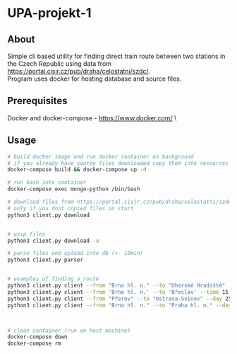 # UPA-projekt-1

## About
Simple cli based utility for finding direct train route between two stations in the Czech Republic using data from <https://portal.cisjr.cz/pub/draha/celostatni/szdc/>. \
Program uses docker for hosting database and source files.

## Prerequisites
Docker and docker-compose - <https://www.docker.com/> \ 

## Usage

```bash
# build docker image and run docker container on background
# if you already have source files downloaded copy them into resources directory and they will be copied into container
docker-compose build && docker-compose up -d

# run bash into container
docker-compose exec mongo-python /bin/bash

# download files from https://portal.cisjr.cz/pub/draha/celostatni/szdc/2022/ (it takes +- 30min)
# only if you dont copied files on start
python3 client.py download 


# uzip files
python3 client.py download -u

# parse files and upload into db (+- 10min)
python3 client.py parser


# examples of finding a route 
python3 client.py client --from "Brno hl. n." --to "Uherské Hradiště"
python3 client.py client --from 'Brno hl. n.' --to 'Břeclav' --time 15:00
python3 client.py client --from "Přerov" --to "Ostrava-Svinov" --day 25 --month 10 --year 2022 --time 08:00
python3 client.py client --from "Brno hl. n." --to "Praha hl. n." --day 29 --month 9 --year 2022 --time 10:00



# clean container (run on host machine)
docker-compose down
docker-compose rm

```